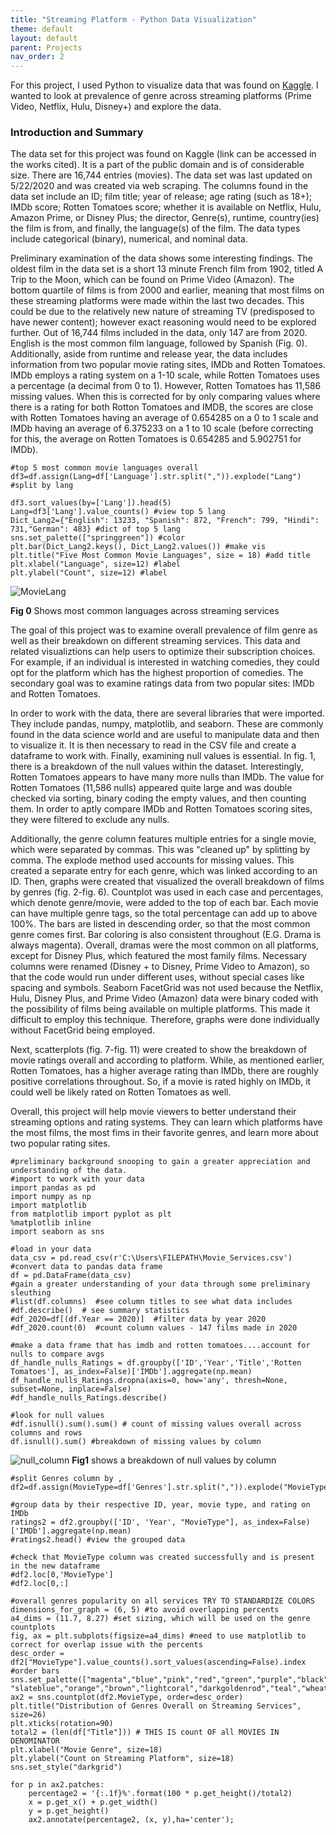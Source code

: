 ```yaml
---
title: "Streaming Platform - Python Data Visualization"
theme: default
layout: default
parent: Projects
nav_order: 2
---
```


For this project, I used Python to visualize data that was found on [Kaggle](https://www.kaggle.com/ruchi798/movies-on-netflix-prime-video-hulu-and-disney). I wanted to look at prevalence of genre across streaming platforms (Prime Video, Netflix, Hulu, Disney+) and explore the data.

### Introduction and Summary
The data set for this project was found on Kaggle (link can be accessed in the works cited). It is a part of the public domain and is of considerable size. There are 16,744 entries (movies). The data set was last updated on 5/22/2020 and was created via web scraping. The columns found in the data set include an ID; film title; year of release; age rating (such as 18+); IMDb score; Rotten Tomatoes score; whether it is available on Netflix, Hulu, Amazon Prime, or Disney Plus; the director, Genre(s), runtime, country(ies) the film is from, and finally, the language(s) of the film. The data types include categorical (binary), numerical, and nominal data.

Preliminary examination of the data shows some interesting findings. The oldest film in the data set is a short 13 minute French film from 1902, titled A Trip to the Moon, which can be found on Prime Video (Amazon). The bottom quartile of films is from 2000 and earlier, meaning that most films on these streaming platforms were made within the last two decades. This could be due to the relatively new nature of streaming TV (predisposed to have newer content); however exact reasoning would need to be explored further. Out of 16,744 films included in the data, only 147 are from 2020. English is the most common film language, followed by Spanish (Fig. 0). Additionally, aside from runtime and release year, the data includes information from two popular movie rating sites, IMDb and Rotten Tomatoes. IMDb employs a rating system on a 1-10 scale, while Rotten Tomatoes uses a percentage (a decimal from 0 to 1). However, Rotten Tomatoes has 11,586 missing values. When this is corrected for by only comparing values where there is a rating for both Rotton Tomatoes and IMDB, the scores are close with Rotten Tomatoes having an average of 0.654285 on a 0 to 1 scale and IMDb having an average of 6.375233 on a 1 to 10 scale (before correcting for this, the average on Rotten Tomatoes is 0.654285 and 5.902751 for IMDb).

```
#top 5 most common movie languages overall
df3=df.assign(Lang=df['Language'].str.split(",")).explode("Lang") #split by lang

df3.sort_values(by=['Lang']).head(5)
Lang=df3['Lang'].value_counts() #view top 5 lang
Dict_Lang2={"English": 13233, "Spanish": 872, "French": 799, "Hindi": 731,"German": 483} #dict of top 5 lang
sns.set_palette(["springgreen"]) #color
plt.bar(Dict_Lang2.keys(), Dict_Lang2.values()) #make vis
plt.title("Five Most Common Movie Languages", size = 18) #add title
plt.xlabel("Language", size=12) #label
plt.ylabel("Count", size=12) #label
```

![MovieLang](https://user-images.githubusercontent.com/76073032/102957852-2a000580-44a1-11eb-87b8-c177fa84191c.png)

**Fig 0** Shows most common languages across streaming services

The goal of this project was to examine overall prevalence of film genre as well as their breakdown on different streaming services. This data and related visualiztions can help users to optimize their subscription choices. For example, if an individual is interested in watching comedies, they could opt for the platform which has the highest proportion of comedies. The secondary goal was to examine ratings data from two popular sites: IMDb and Rotten Tomatoes.

In order to work with the data, there are several libraries that were imported. They include pandas, numpy, matplotlib, and seaborn. These are commonly found in the data science world and are useful to manipulate data and then to visualize it. It is then necessary to read in the CSV file and create a dataframe to work with. Finally, examining null values is essential. In fig. 1, there is a breakdown of the null values within the dataset. Interestingly, Rotten Tomatoes appears to have many more nulls than IMDb. The value for Rotten Tomatoes (11,586 nulls) appeared quite large and was double checked via sorting, binary coding the empty values, and then counting them. In order to aptly compare IMDb and Rotten Tomatoes scoring sites, they were filtered to exclude any nulls.

Additionally, the genre column features multiple entries for a single movie, which were separated by commas. This was "cleaned up" by splitting by comma. The explode method used accounts for missing values. This created a separate entry for each genre, which was linked according to an ID. Then, graphs were created that visualized the overall breakdown of films by genres (fig. 2-fig. 6). Countplot was used in each case and percentages, which denote genre/movie, were added to the top of each bar. Each movie can have multiple genre tags, so the total percentage can add up to above 100%. The bars are listed in descending order, so that the most common genre comes first. Bar coloring is also consistent throughout (E.G. Drama is always magenta). Overall, dramas were the most common on all platforms, except for Disney Plus, which featured the most family films. Necessary columns were renamed (Disney + to Disney, Prime Video to Amazon), so that the code would run under different uses, without special cases like spacing and symbols. Seaborn FacetGrid was not used because the Netflix, Hulu, Disney Plus, and Prime Video (Amazon) data were binary coded with the possibility of films being available on multiple platforms. This made it difficult to employ this technique. Therefore, graphs were done individually without FacetGrid being employed.

Next, scatterplots (fig. 7-fig. 11) were created to show the breakdown of movie ratings overall and according to platform. While, as mentioned earlier, Rotten Tomatoes, has a higher average rating than IMDb, there are roughly positive correlations throughout. So, if a movie is rated highly on IMDb, it could well be likely rated on Rotten Tomatoes as well.

Overall, this project will help movie viewers to better understand their streaming options and rating systems. They can learn which platforms have the most films, the most fims in their favorite genres, and learn more about two popular rating sites.

```
#preliminary background snooping to gain a greater appreciation and understanding of the data.
#import to work with your data
import pandas as pd
import numpy as np
import matplotlib
from matplotlib import pyplot as plt
%matplotlib inline
import seaborn as sns

#load in your data
data_csv = pd.read_csv(r'C:\Users\FILEPATH\Movie_Services.csv')
#convert data to pandas data frame
df = pd.DataFrame(data_csv)
#gain a greater understanding of your data through some preliminary sleuthing
#list(df.columns)  #see column titles to see what data includes
#df.describe()  # see summary statistics
#df_2020=df[(df.Year == 2020)]  #filter data by year 2020
#df_2020.count(0)  #count column values - 147 films made in 2020

#make a data frame that has imdb and rotten tomatoes....account for nulls to compare avgs
df_handle_nulls_Ratings = df.groupby(['ID','Year','Title','Rotten Tomatoes'], as_index=False)['IMDb'].aggregate(np.mean) 
df_handle_nulls_Ratings.dropna(axis=0, how='any', thresh=None, subset=None, inplace=False)
#df_handle_nulls_Ratings.describe() 

#look for null values
#df.isnull().sum().sum() # count of missing values overall across columns and rows
df.isnull().sum() #breakdown of missing values by column
```
![null_column](https://user-images.githubusercontent.com/76073032/102958029-9e3aa900-44a1-11eb-9da1-6ce3df3088ca.png)
**Fig1** shows a breakdown of null values by column

```
#split Genres column by , 
df2=df.assign(MovieType=df['Genres'].str.split(",")).explode("MovieType")

#group data by their respective ID, year, movie type, and rating on IMDb
ratings2 = df2.groupby(['ID', 'Year', "MovieType"], as_index=False)['IMDb'].aggregate(np.mean) 
#ratings2.head() #view the grouped data

#check that MovieType column was created successfully and is present in the new dataframe
#df2.loc[0,'MovieType']
#df2.loc[0,:]
```

```
#overall genres popularity on all services TRY TO STANDARDIZE COLORS
dimensions_for_graph = (6, 5) #to avoid overlapping percents 
a4_dims = (11.7, 8.27) #set sizing, which will be used on the genre countplots
fig, ax = plt.subplots(figsize=a4_dims) #need to use matplotlib to correct for overlap issue with the percents 
desc_order = df2["MovieType"].value_counts().sort_values(ascending=False).index #order bars
sns.set_palette(["magenta","blue","pink","red","green","purple","black","Cyan","palegreen", "slateblue","orange","brown","lightcoral","darkgoldenrod","teal","wheat","deepskyblue","orchid","springgreen","yellow","cornflowerblue","gold","thistle","deeppink","tan","bisque","lime"])
ax2 = sns.countplot(df2.MovieType, order=desc_order)
plt.title("Distribution of Genres Overall on Streaming Services", size=26)
plt.xticks(rotation=90)
total2 = (len(df["Title"])) # THIS IS count OF all MOVIES IN DENOMINATOR
plt.xlabel("Movie Genre", size=18)
plt.ylabel("Count on Streaming Platform", size=18)
sns.set_style("darkgrid")

for p in ax2.patches:
    percentage2 = '{:.1f}%'.format(100 * p.get_height()/total2)
    x = p.get_x() + p.get_width()
    y = p.get_height()
    ax2.annotate(percentage2, (x, y),ha='center');

```
